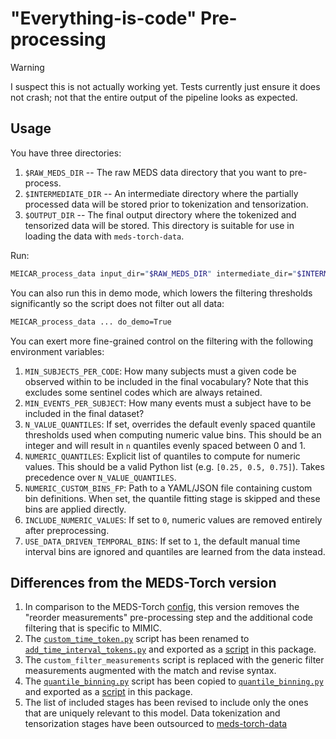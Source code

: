 # "Everything-is-code" Pre-processing

> [!WARNING]
> I suspect this is not actually working yet. Tests currently just ensure it does not crash; not that the
> entire output of the pipeline looks as expected.

## Usage

You have three directories:

1. `$RAW_MEDS_DIR` -- The raw MEDS data directory that you want to pre-process.
2. `$INTERMEDIATE_DIR` -- An intermediate directory where the partially processed data will be stored prior
    to tokenization and tensorization.
3. `$OUTPUT_DIR` -- The final output directory where the tokenized and tensorized data will be stored. This
    directory is suitable for use in loading the data with `meds-torch-data`.

Run:

```bash
MEICAR_process_data input_dir="$RAW_MEDS_DIR" intermediate_dir="$INTERMEDIATE_DIR" output_dir="$OUTPUT_DIR"
```

You can also run this in demo mode, which lowers the filtering thresholds significantly so the script does not
filter out all data:

```bash
MEICAR_process_data ... do_demo=True
```

You can exert more fine-grained control on the filtering with the following environment variables:

1. `MIN_SUBJECTS_PER_CODE`: How many subjects must a given code be observed within to be included in the
    final vocabulary? Note that this excludes some sentinel codes which are always retained.
2. `MIN_EVENTS_PER_SUBJECT`: How many events must a subject have to be included in the final dataset?
3. `N_VALUE_QUANTILES`: If set, overrides the default evenly spaced quantile thresholds used when
    computing numeric value bins. This should be an integer and will result in `n` quantiles evenly spaced
    between 0 and 1.
4. `NUMERIC_QUANTILES`: Explicit list of quantiles to compute for numeric values. This should be a valid
    Python list (e.g. `[0.25, 0.5, 0.75]`). Takes precedence over `N_VALUE_QUANTILES`.
5. `NUMERIC_CUSTOM_BINS_FP`: Path to a YAML/JSON file containing custom bin definitions. When set, the
    quantile fitting stage is skipped and these bins are applied directly.
6. `INCLUDE_NUMERIC_VALUES`: If set to `0`, numeric values are removed entirely after preprocessing.
7. `USE_DATA_DRIVEN_TEMPORAL_BINS`: If set to `1`, the default manual time
    interval bins are ignored and quantiles are learned from the data instead.

## Differences from the MEDS-Torch version

1. In comparison to the MEDS-Torch
    [config](https://github.com/Oufattole/meds-torch/blob/d1650ea6152301a9b9bdbd32756337214e5f310f/ZERO_SHOT_TUTORIAL/configs/eic_config.yaml),
    this version removes the "reorder measurements" pre-processing step and the additional code filtering
    that is specific to MIMIC.
2. The
    [`custom_time_token.py`](https://github.com/Oufattole/meds-torch/blob/d1650ea6152301a9b9bdbd32756337214e5f310f/src/meds_torch/utils/custom_time_token.py)
    script has been renamed to
    [`add_time_interval_tokens.py`](src/MEDS_EIC_AR/stages/add_time_interval_tokens.py) and exported as a
    [script](pyproject.toml) in this package.
3. The `custom_filter_measurements` script is replaced with the generic filter measurements augmented with
    the match and revise syntax.
4. The
    [`quantile_binning.py`](https://github.com/Oufattole/meds-torch/blob/d1650ea6152301a9b9bdbd32756337214e5f310f/src/meds_torch/utils/quantile_binning.py)
    script has been copied to
    [`quantile_binning.py`](src/MEDS_EIC_AR/stages/quantile_binning.py) and exported as a
    [script](pyproject.toml) in this package.
5. The list of included stages has been revised to include only the ones that are uniquely relevant to this
    model. Data tokenization and tensorization stages have been outsourced to
    [meds-torch-data](https://meds-torch-data.readthedocs.io/en/latest/)
